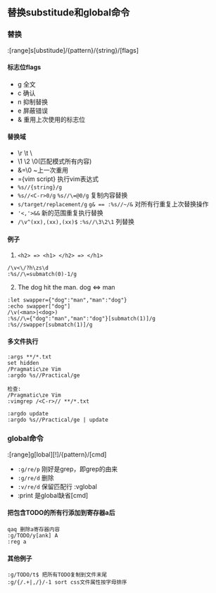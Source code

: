## 替换substitude和global命令

### 替换

:[range]s[ubstitude]/{pattern}/{string}/[flags]

#### 标志位flags

- g 全文
- c 确认
- n 抑制替换
- e 屏蔽错误
- & 重用上次使用的标志位

#### 替换域

- \r \t \\
- \1 \2 \0(匹配模式所有内容)
- &=\0 ~上一次重用
- \={vim script} 执行vim表达式
- `%s//{string}/g`
- `%s//<C-r>0/g` `%s//\=@0/g` 复制内容替换
- `s/target/replacement/g` `g& == :%s//~/&` 对所有行重复上次替换操作
- `'<,'>&&` 新的范围重复执行替换
- `/\v^(xx),(xx),(xx)$` `:%s//\3\2\1` 列替换

#### 例子

1. `<h2> => <h1> </h2> => </h1>`

```
/\v<\/?h\zs\d
:%s//\=submatch(0)-1/g
```

2. The dog hit the man.   dog <=> man

```
:let swapper={"dog":"man","man":"dog"}
:echo swapper["dog"]
/\v(<man>|<dog>)
:%s//\={"dog":"man","man":"dog"}[submatch(1)]/g
:%s//swapper[submatch(1)]/g
```

#### 多文件执行

```
:args **/*.txt
set hidden
/Pragmatic\ze Vim
:argdo %s//Practical/ge

检查:
/Pragmatic\ze Vim
:vimgrep /<C-r>// **/*.txt

:argdo update
:argdo %s//Practical/ge | update
```

### global命令

:[range]g[lobal][!]/{pattern}/[cmd]

- `:g/re/p` 刚好是grep，即grep的由来
- `:g/re/d` 删除
- `:v/re/d` 保留匹配行 :vglobal
- :print 是global缺省[cmd]

#### 把包含TODO的所有行添加到寄存器a后

```
qaq 删除a寄存器内容
:g/TODO/y[ank] A
:reg a
```

#### 其他例子

```
:g/TODO/t$ 把所有TODO复制到文件末尾
:g/{/.+|,/}/-1 sort css文件属性按字母排序
```

